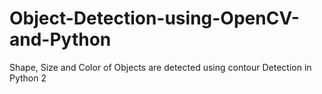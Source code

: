 # Object-Detection-using-OpenCV-and-Python
Shape, Size and Color of Objects are detected using contour Detection in Python 2
